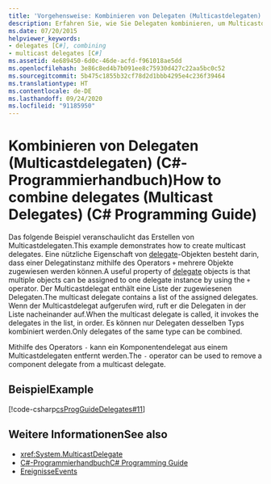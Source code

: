 ```yaml
---
title: 'Vorgehensweise: Kombinieren von Delegaten (Multicastdelegaten) (C#-Programmierleitfaden)'
description: Erfahren Sie, wie Sie Delegaten kombinieren, um Multicastdelegaten zu erstellen. Hier finden Sie ein Codebeispiel und zusätzliche verfügbare Ressourcen.
ms.date: 07/20/2015
helpviewer_keywords:
- delegates [C#], combining
- multicast delegates [C#]
ms.assetid: 4e689450-6d0c-46de-acfd-f961018ae5dd
ms.openlocfilehash: 3e86c8ed4b7b091ee8c75930d427c22aa5bc0c52
ms.sourcegitcommit: 5b475c1855b32cf78d2d1bbb4295e4c236f39464
ms.translationtype: HT
ms.contentlocale: de-DE
ms.lasthandoff: 09/24/2020
ms.locfileid: "91185950"
---
```

# <a name="how-to-combine-delegates-multicast-delegates-c-programming-guide"></a><span data-ttu-id="2c29f-104">Kombinieren von Delegaten (Multicastdelegaten) (C#-Programmierhandbuch)</span><span class="sxs-lookup"><span data-stu-id="2c29f-104">How to combine delegates (Multicast Delegates) (C# Programming Guide)</span></span>

<span data-ttu-id="2c29f-105">Das folgende Beispiel veranschaulicht das Erstellen von Multicastdelegaten.</span><span class="sxs-lookup"><span data-stu-id="2c29f-105">This example demonstrates how to create multicast delegates.</span></span> <span data-ttu-id="2c29f-106">Eine nützliche Eigenschaft von [delegate](../../language-reference/builtin-types/reference-types.md)-Objekten besteht darin, dass einer Delegatinstanz mithilfe des Operators `+` mehrere Objekte zugewiesen werden können.</span><span class="sxs-lookup"><span data-stu-id="2c29f-106">A useful property of [delegate](../../language-reference/builtin-types/reference-types.md) objects is that multiple objects can be assigned to one delegate instance by using the `+` operator.</span></span> <span data-ttu-id="2c29f-107">Der Multicastdelegat enthält eine Liste der zugewiesenen Delegaten.</span><span class="sxs-lookup"><span data-stu-id="2c29f-107">The multicast delegate contains a list of the assigned delegates.</span></span> <span data-ttu-id="2c29f-108">Wenn der Multicastdelegat aufgerufen wird, ruft er die Delegaten in der Liste nacheinander auf.</span><span class="sxs-lookup"><span data-stu-id="2c29f-108">When the multicast delegate is called, it invokes the delegates in the list, in order.</span></span> <span data-ttu-id="2c29f-109">Es können nur Delegaten desselben Typs kombiniert werden.</span><span class="sxs-lookup"><span data-stu-id="2c29f-109">Only delegates of the same type can be combined.</span></span>  
  
 <span data-ttu-id="2c29f-110">Mithilfe des Operators `-` kann ein Komponentendelegat aus einem Multicastdelegaten entfernt werden.</span><span class="sxs-lookup"><span data-stu-id="2c29f-110">The `-` operator can be used to remove a component delegate from a multicast delegate.</span></span>  
  
## <a name="example"></a><span data-ttu-id="2c29f-111">Beispiel</span><span class="sxs-lookup"><span data-stu-id="2c29f-111">Example</span></span>  

 [!code-csharp[csProgGuideDelegates#11](~/samples/snippets/csharp/VS_Snippets_VBCSharp/csProgGuideDelegates/CS/Delegates.cs#11)]  
  
## <a name="see-also"></a><span data-ttu-id="2c29f-112">Weitere Informationen</span><span class="sxs-lookup"><span data-stu-id="2c29f-112">See also</span></span>

- <xref:System.MulticastDelegate>
- [<span data-ttu-id="2c29f-113">C#-Programmierhandbuch</span><span class="sxs-lookup"><span data-stu-id="2c29f-113">C# Programming Guide</span></span>](../index.md)
- [<span data-ttu-id="2c29f-114">Ereignisse</span><span class="sxs-lookup"><span data-stu-id="2c29f-114">Events</span></span>](../events/index.md)
